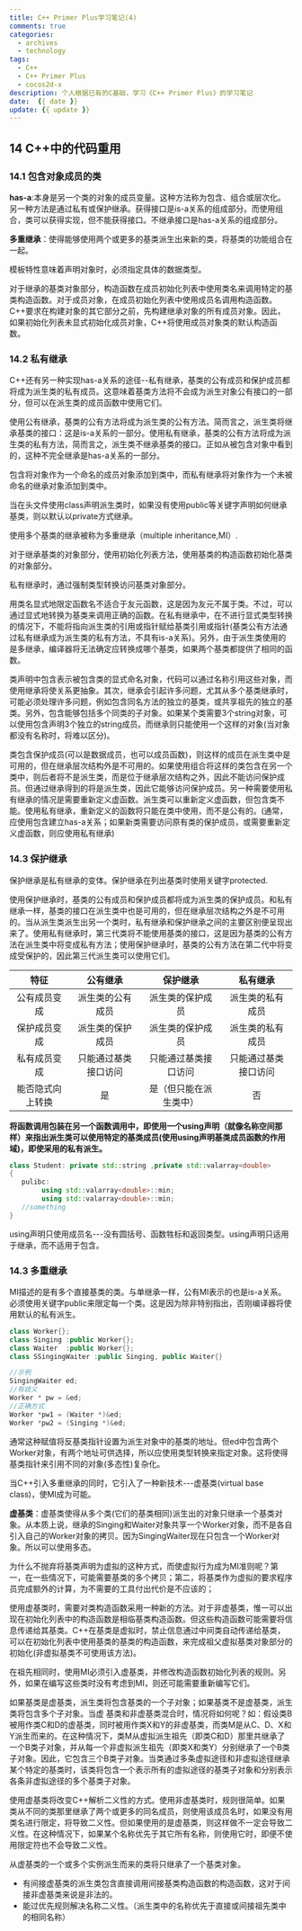 ```yaml
---
title: C++ Primer Plus学习笔记(4)
comments: true
categories:
  - archives
  - technology
tags:
  - C++
  - C++ Primer Plus
  - cocos2d-x
description: 个人根据已有的C基础，学习《C++ Primer Plus》的学习笔记
date:  {{ date }}
update: {{ update }}
---
```

## 14 C++中的代码重用 ##


### 14.1 包含对象成员的类 ###
**has-a**:本身是另一个类的对象的成员变量。这种方法称为包含、组合或层次化。另一种方法是通过私有或保护继承。获得接口是is-a关系的组成部分。而使用组合，类可以获得实现，但不能获得接口。不继承接口是has-a关系的组成部分。

**多重继承**：使得能够使用两个或更多的基类派生出来新的类，将基类的功能组合在一起。


模板特性意味着声明对象时，必须指定具体的数据类型。

对于继承的基类对象部分，构造函数在成员初始化列表中使用类名来调用特定的基类构造函数。对于成员对象，在成员初始化列表中使用成员名调用构造函数。C++要求在构建对象的其它部分之前，先构建继承对象的所有成员对象。因此，如果初始化列表未显式初始化成员对象，C++将使用成员对象类的默认构造函数。

### 14.2 私有继承 ###
C++还有另一种实现has-a关系的途径--私有继承，基类的公有成员和保护成员都将成为派生类的私有成员。这意味着基类方法将不会成为派生对象公有接口的一部分，但可以在派生类的成员函数中使用它们。

使用公有继承，基类的公有方法将成为派生类的公有方法。简而言之，派生类将继承基类的接口：这是is-a关系的一部分。使用私有继承，基类的公有方法将成为派生类的私有方法，简而言之，派生类不继承基类的接口。正如从被包含对象中看到的，这种不完全继承是has-a关系的一部分。

包含将对象作为一个命名的成员对象添加到类中，而私有继承将对象作为一个未被命名的继承对象添加到类中。

当在头文件使用class声明派生类时，如果没有使用public等关键字声明如何继承基类，则以默认以private方式继承。

使用多个基类的继承被称为多重继承（multiple inheritance,MI）.

对于继承基类的对象部分，使用初始化列表方法，使用基类的构造函数初始化基类的对象部分。

私有继承时，通过强制类型转换访问基类对象部分。

用类名显式地限定函数名不适合于友元函数，这是因为友元不属于类。不过，可以通过显式地转换为基类来调用正确的函数。在私有继承中，在不进行显式类型转换的情况下，不能将指向派生类的引用或指针赋给基类引用或指针(基类公有方法通过私有继承成为派生类的私有方法，不具有is-a关系)。另外，由于派生类使用的是多继承，编译器将无法确定应转换成哪个基类，如果两个基类都提供了相同的函数。

类声明中包含表示被包含类的显式命名对象，代码可以通过名称引用这些对象，而 使用继承将使关系更抽象。其次，继承会引起许多问题，尤其从多个基类继承时，可能必须处理许多问题，例如包含同名方法的独立的基类，或共享祖先的独立的基类。另外，包含能够包括多个同类的子对象。如果某个类需要3个string对象，可以使用包含声明3个独立的string成员。而继承则只能使用一个这样的对象(当对象都没有名称时，将难以区分)。


类包含保护成员(可以是数据成员，也可以成员函数)，则这样的成员在派生类中是可用的，但在继承层次结构外是不可用的。如果使用组合将这样的类包含在另一个类中，则后者将不是派生类，而是位于继承层次结构之外，因此不能访问保护成员。但通过继承得到的将是派生类，因此它能够访问保护成员。另一种需要使用私有继承的情况是需要重新定义虚函数。派生类可以重新定义虚函数，但包含类不能。使用私有继承，重新定义的函数将只能在类中使用，而不是公有的。(通常，应使用包含建立has-a关系；如果新类需要访问原有类的保护成员，或需要重新定义虚函数，则应使用私有继承)

### 14.3 保护继承 ###

保护继承是私有继承的变体。保护继承在列出基类时使用关键字protected.

使用保护继承时，基类的公有成员和保护成员都将成为派生类的保护成员。和私有继承一样，基类的接口在派生类中也是可用的，但在继承层次结构之外是不可用的。当从派生类派生出另一个类时，私有继承和保护继承之间的主要区别便呈现出来了。使用私有继承时，第三代类将不能使用基类的接口，这是因为基类的公有方法在派生类中将变成私有方法；使用保护继承时，基类的公有方法在第二代中将变成受保护的，因此第三代派生类可以使用它们。

|特征|公有继承|保护继承|私有继承|
|:------:|:------:|:------:|:------:|
|公有成员变成|派生类的公有成员|派生类的保护成员|派生类的私有成员|
|保护成员变成|派生类的保护成员|派生类的保护成员|派生类的私有成员|
|私有成员变成|只能通过基类接口访问|只能通过基类接口访问|只能通过基类接口访问|
|能否隐式向上转换|是|是（但只能在派生类中）|否|

**将函数调用包装在另一个函数调用中，即使用一个using声明（就像名称空间那样）来指出派生类可以使用特定的基类成员(使用using声明基类成员函数的作用域)，即使采用的私有派生。**

```C++
class Student: private std::string ,private std::valarray<double>
{
   pulibc:
        using std::valarray<double>::min; 
        using std::valarray<double>::min;
   //something
}
```
using声明只使用成员名---没有圆括号、函数牲标和返回类型。using声明只适用于继承，而不适用于包含。


### 14.3 多重继承 ###
MI描述的是有多个直接基类的类。与单继承一样，公有MI表示的也是is-a关系。必须使用关键字public来限定每一个类。这是因为除非特别指出，否刚编译器将使用默认的私有派生。

```C++
class Worker{};
class Singing :public Worker{};
class Waiter  :public Worker{};
class SSingingWaiter :public Singing, public Waiter{}

//示例
SingingWaiter ed;
//有歧义
Worker * pw = &ed;
//正确方式
Worker *pw1 = (Waiter *)&ed;
Worker *pw2 = (Singing *)&ed;
```
通常这种赋值将反基类指针设置为派生对象中的基类的地址。但ed中包含两个Worker对象，有两个地址可供选择，所以应使用类型转换来指定对象。这将使得基类指针来引用不同的对象(多态性)复杂化。

当C++引入多重继承的同时，它引入了一种新技术---虚基类(virtual base class)，使MI成为可能。

**虚基类**：虚基类使得从多个类(它们的基类相同)派生出的对象只继承一个基类对象。从本质上说，继承的Singing和Waiter对象共享一个Worker对象，而不是各自引入自己的Worker对象的拷贝。因为SingingWaiter现在只包含一个Worker对象。所以可以使用多态。

为什么不抛弃将基类声明为虚拟的这种方式，而使虚拟行为成为MI准则呢？第一，在一些情况下，可能需要基类的多个拷贝；第二，将基类作为虚拟的要求程序员完成额外的计算，为不需要的工具付出代价是不应该的；


使用虚基类时，需要对类构造函数采用一种新的方法。对于非虚基类，惟一可以出现在初始化列表中的构造函数是相临基类构造函数。但这些构造函数可能需要将信息传递给其基类。C++在基类是虚拟时，禁止信息通过中间类自动传递给基类，可以在初始化列表中使用基类的基类的构造函数，来完成祖父虚拟基类对象部分的初始化(非虚拟基类不可使用该方法)。

在祖先相同时，使用MI必须引入虚基类，并修改构造函数初始化列表的规则。另外，如果在编写这些类时没有考虑到MI，则还可能需要重新编写它们。

如果基类是虚基类，派生类将包含基类的一个子对象；如果基类不是虚基类，派生类将包含多个子对象。当虚 基类和非虚基类混合时，情况将如何呢？如：假设类B被用作类C和D的虚基类，同时被用作类X和Y的非虚基类，而类M是从C、D、X和Y派生而来的。在这种情况下，类M从虚拟派生祖先（即类C和D）那里共继承了一个B类子对象，并从每一个非虚拟派生祖先（即类X和类Y）分别继承了一个B类子对象。因此，它包含三个B类子对象。当类通过多条虚拟途径和非虚拟途径继承某个特定的基类时，该类将包含一个表示所有的虚拟途径的基类子对象和分别表示各条非虚拟途径的多个基类子对象。

使用虚基类将改变C++解析二义性的方式。使用非虚基类时，规则很简单。如果类从不同的类那里继承了两个或更多的同名成员，则使用该成员名时，如果没有用类名进行限定，将导致二义性。但如果使用的是虚基类，则这样做不一定会导致二义性。在这种情况下，如果某个名称优先于其它所有名称，则使用它时，即便不使用限定符也不会导致二义性。


从虚基类的一个或多个实例派生而来的类将只继承了一个基类对象。

- 有间接虚基类的派生类包含直接调用间接基类构造函数的构造函数，这对于间接非虚基类来说是非法的。
- 能过优先规则解决名称二义性。（派生类中的名称优先于直接或间接祖先类中的相同名称）





